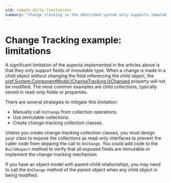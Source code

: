 ```yaml
---
uid: sample-dirty-limitations
summary: "Change tracking in the described system only supports immutable fields. Mitigation strategies include manual `OnChange` calls, using immutable collections, or creating change-tracking collection classes."
---
```


# Change Tracking example: limitations

A significant limitation of the aspects implemented in the articles above is that they only support fields of _immutable_ type. When a change is made in a child object without changing the field referencing the child object, the <xref:System.ComponentModel.IChangeTracking.IsChanged> property will not be modified. The most common examples are child collections, typically stored in read-only fields or properties.

There are several strategies to mitigate this limitation:

* Manually call `OnChange` from collection operations.
* Use immutable collections.
* Create change-tracking collection classes.

Unless you create change-tracking collection classes, you must design your class to expose the collections as read-only interfaces to prevent the caller code from _skipping_ the call to `OnChange`. You could add code to the `BuildAspect` method to verify that all exposed fields are immutable or implement the change-tracking mechanism.

If you have an object model with parent-child relationships, you may need to call the `OnChange` method of the parent object when any child object is being modified.

